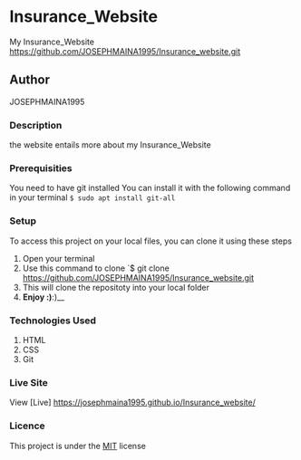 # Insurance_Website 
My Insurance_Website https://github.com/JOSEPHMAINA1995/Insurance_website.git
## Author
JOSEPHMAINA1995
### Description
the website entails more about my Insurance_Website 
### Prerequisities
You need to have git installed
You can install it with the following command in your terminal
`$ sudo apt install git-all`
### Setup
To access this project on your local files, you can clone it using these steps
1. Open your terminal
1. Use this command to clone `$ git clone
https://github.com/JOSEPHMAINA1995/Insurance_website.git
1. This will clone the repositoty into your local folder
1. __Enjoy :)__:)__
### Technologies Used
1. HTML
1. CSS
1. Git
### Live Site
View [Live] https://josephmaina1995.github.io/Insurance_website/
### Licence
This project is under the  [MIT](license) license
